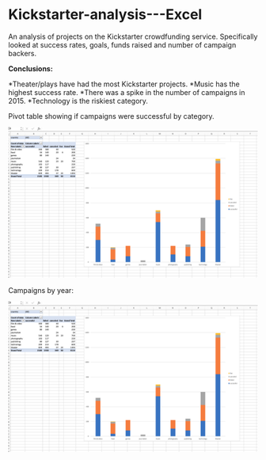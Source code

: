 # Kickstarter-analysis---Excel
An analysis of projects on the Kickstarter crowdfunding service.
Specifically looked at success rates, goals, funds raised and number of campaign backers.

**Conclusions:**

  *Theater/plays have had the most Kickstarter projects.
  *Music has the highest success rate.
  *There was a spike in the number of campaigns in 2015.
  *Technology is the riskiest category.


Pivot table showing if campaigns were successful by category.

![Alt text](https://github.com/22bipp22/Kickstarter-analysis---Excel/blob/main/Screen%20Shot%202021-01-29%20at%203.23.42%20PM.png "By Category")

Campaigns by year: 

![Alt text](https://github.com/22bipp22/Kickstarter-analysis---Excel/blob/main/Screen%20Shot%202021-01-29%20at%203.23.42%20PM.png "By Year")
